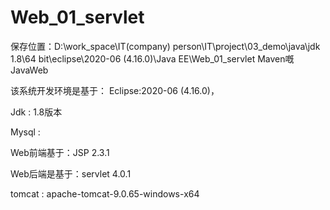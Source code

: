# Web_01_servlet
保存位置：D:\work_space\IT\(company) person\IT\project\03_demo\java\jdk 1.8\64 bit\eclipse\2020-06 (4.16.0)\Java EE\Web_01_servlet
Maven嘅JavaWeb

该系统开发环境是基于： Eclipse:2020-06 (4.16.0)，

Jdk : 1.8版本

Mysql :

Web前端基于：JSP 2.3.1

Web后端是基于：servlet 4.0.1

tomcat : apache-tomcat-9.0.65-windows-x64

